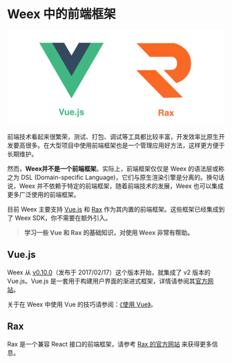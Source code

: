# Weex 中的前端框架

<!-- toc -->

![Vue and Rax](../../guide/images/vue-rax.png)

前端技术看起来很繁荣，测试、打包、调试等工具都比较丰富，开发效率比原生开发要高很多。在大型项目中使用前端框架也是一个管理应用好方法，这样更方便于长期维护。

然而，**Weex并不是一个前端框架**。实际上，前端框架仅仅是 Weex 的语法层或称之为 DSL (Domain-specific Language)，它们与原生渲染引擎是分离的。换句话说，Weex 并不依赖于特定的前端框架，随着前端技术的发展，Weex 也可以集成更多广泛使用的前端框架。

目前 Weex 主要支持 [Vue.js](https://vuejs.org/) 和 [Rax](https://alibaba.github.io/rax/) 作为其内置的前端框架。这些框架已经集成到了 Weex SDK，你不需要在额外引入。

> **学习一些 Vue 和 Rax 的基础知识，对使用 Weex 非常有帮助。**

## Vue.js

Weex 从 [v0.10.0](https://github.com/alibaba/weex/releases/tag/v0.10.0)（发布于 2017/02/17）这个版本开始，就集成了 v2 版本的 Vue.js。Vue.js 是一套用于构建用户界面的渐进式框架，详情请参阅其[官方网站](https://vuejs.org/)。

关于在 Weex 中使用 Vue 的技巧请参阅：[《使用 Vue》](./use-vue.html)。

## Rax

Rax 是一个兼容 React 接口的前端框架，请参考 [Rax 的官方网站](https://alibaba.github.io/rax/) 来获得更多信息。
